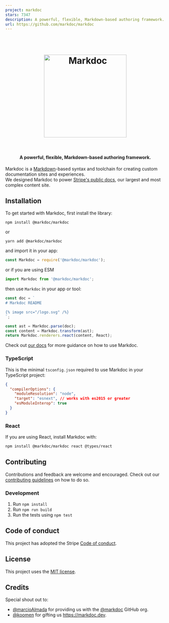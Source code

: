 ```yaml
---
project: markdoc
stars: 7347
description: A powerful, flexible, Markdown-based authoring framework.
url: https://github.com/markdoc/markdoc
---
```


<h1 align="center">
  <br>
    <img src="https://user-images.githubusercontent.com/62121649/167893184-a2b69260-ca9e-4a77-a5bc-63b8135ae5db.png" alt="Markdoc" width="260">
  <br>
  <br>
</h1>

<h4 align="center">A powerful, flexible, Markdown-based authoring framework.</h4>

Markdoc is a [Markdown](https://commonmark.org)-based syntax and toolchain for creating custom documentation sites and experiences.  
We designed Markdoc to power [Stripe's public docs](http://stripe.com/docs), our largest and most complex content site.

## Installation

To get started with Markdoc, first install the library:

```shell
npm install @markdoc/markdoc
```

or

```shell
yarn add @markdoc/markdoc
```

and import it in your app:

```js
const Markdoc = require('@markdoc/markdoc');
```

or if you are using ESM

```js
import Markdoc from '@markdoc/markdoc';
```

then use `Markdoc` in your app or tool:

```js
const doc = `
# Markdoc README

{% image src="/logo.svg" /%}
`;

const ast = Markdoc.parse(doc);
const content = Markdoc.transform(ast);
return Markdoc.renderers.react(content, React);
```

Check out [our docs](https://markdoc.dev/docs) for more guidance on how to use Markdoc.

### TypeScript

This is the minimal `tsconfig.json` required to use Markdoc in your TypeScript project:

```json
{
  "compilerOptions": {
    "moduleResolution": "node",
    "target": "esnext", // works with es2015 or greater
    "esModuleInterop": true
  }
}
```

### React

If you are using React, install Markdoc with:

```sh
npm install @markdoc/markdoc react @types/react
```

## Contributing

Contributions and feedback are welcome and encouraged. Check out our [contributing guidelines](.github/CONTRIBUTING.md) on how to do so.

### Development

1. Run `npm install`
1. Run `npm run build`
1. Run the tests using `npm test`

## Code of conduct

This project has adopted the Stripe [Code of conduct](.github/CODE_OF_CONDUCT.md).

## License

This project uses the [MIT license](LICENSE).

## Credits

Special shout out to:

- [@marcioAlmada](https://github.com/marcioAlmada) for providing us with the [@markdoc](https://github.com/markdoc) GitHub org.
- [@koomen](https://github.com/koomen) for gifting us https://markdoc.dev.

